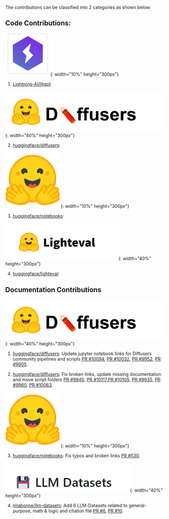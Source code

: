 The contributions can be classified into 2 categories as shown below:

## **Code Contributions**:

![alt text](image-5.png){: width="10%" height="300px"}

1) [Lightning-AI/litgpt](https://github.com/Lightning-AI/litgpt):

![alt text](image.png){: width="40%" height="300px"}

2) [huggingface/diffusers](https://github.com/huggingface/diffusers):

![alt text](image-2.png){: width="10%" height="300px"}

3) [huggingface/notebooks](https://github.com/huggingface/notebooks):

![alt text](image-6.png){: width="40%" height="300px"}

4) [huggingface/lighteval](https://github.com/huggingface/lighteval):

## **Documentation Contributions**

![alt text](image.png){: width="40%" height="300px"}

1) [huggingface/diffusers](https://github.com/huggingface/diffusers): Update jupyter notebook links for Diffusers community pipelines and 
scripts [PR #10094](https://github.com/huggingface/diffusers/pull/10094), [PR #10032](https://github.com/huggingface/diffusers/pull/10032), [PR #9952](https://github.com/huggingface/diffusers/pull/9952), [PR #9905](https://github.com/huggingface/diffusers/pull/9905).

2) [huggingface/diffusers](https://github.com/huggingface/diffusers): Fix broken links, update missing documentation and move script folders [PR #9940](https://github.com/huggingface/diffusers/pull/9940), [PR #10117](https://github.com/huggingface/diffusers/pull/10117),[PR #10105](https://github.com/huggingface/diffusers/pull/10105), [PR #9935](https://github.com/huggingface/diffusers/pull/9935), [PR #9960](https://github.com/huggingface/diffusers/pull/9960), [PR #10063](https://github.com/huggingface/diffusers/pull/10063).

![alt text](image-2.png){: width="10%" height="300px"}

3) [huggingface/notebooks](https://github.com/huggingface/notebooks): Fix typos and broken links [PR #530](https://github.com/huggingface/notebooks/pull/530).

![alt text](image-1.png){: width="40%" height="300px"}

4) [mlabonne/llm-datasets](https://github.com/mlabonne/llm-datasets): Add 6 LLM-Datasets related to general-purpose, math & logic and citation file [PR #6](https://github.com/mlabonne/llm-datasets/pull/6), [PR #10](https://github.com/mlabonne/llm-datasets/pull/10).

